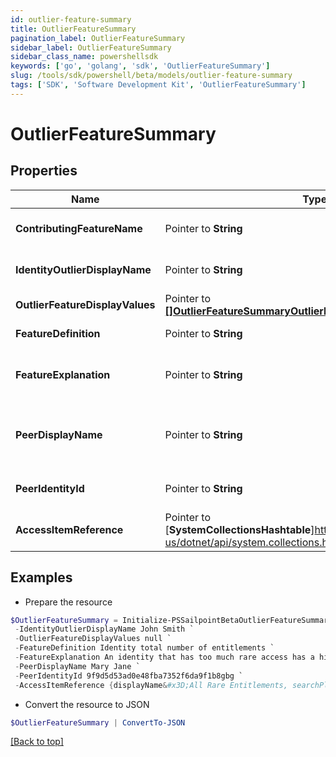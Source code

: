 ```yaml
---
id: outlier-feature-summary
title: OutlierFeatureSummary
pagination_label: OutlierFeatureSummary
sidebar_label: OutlierFeatureSummary
sidebar_class_name: powershellsdk
keywords: ['go', 'golang', 'sdk', 'OutlierFeatureSummary'] 
slug: /tools/sdk/powershell/beta/models/outlier-feature-summary
tags: ['SDK', 'Software Development Kit', 'OutlierFeatureSummary']
---
```



# OutlierFeatureSummary

## Properties

Name | Type | Description | Notes
------------ | ------------- | ------------- | -------------
**ContributingFeatureName** |  Pointer to **String** | Contributing feature name | [optional] 
**IdentityOutlierDisplayName** |  Pointer to **String** | Identity display name | [optional] 
**OutlierFeatureDisplayValues** |  Pointer to [**[]OutlierFeatureSummaryOutlierFeatureDisplayValuesInner**](outlier-feature-summary-outlier-feature-display-values-inner) |  | [optional] 
**FeatureDefinition** |  Pointer to **String** | Definition of the feature | [optional] 
**FeatureExplanation** |  Pointer to **String** | Detailed explanation of the feature | [optional] 
**PeerDisplayName** |  Pointer to **String** | outlier&#39;s peer identity display name | [optional] 
**PeerIdentityId** |  Pointer to **String** | outlier&#39;s peer identity id | [optional] 
**AccessItemReference** |  Pointer to [**SystemCollectionsHashtable**]https://learn.microsoft.com/en-us/dotnet/api/system.collections.hashtable?view=net-8.0 | Access Item reference | [optional] 

## Examples

- Prepare the resource
```powershell
$OutlierFeatureSummary = Initialize-PSSailpointBetaOutlierFeatureSummary  -ContributingFeatureName Rare Access `
 -IdentityOutlierDisplayName John Smith `
 -OutlierFeatureDisplayValues null `
 -FeatureDefinition Identity total number of entitlements `
 -FeatureExplanation An identity that has too much rare access has a higher change of becoming a security threat due to the unique access they possess `
 -PeerDisplayName Mary Jane `
 -PeerIdentityId 9f9d5d53ad0e48fba7352f6da9f1b8gbg `
 -AccessItemReference {displayName&#x3D;All Rare Entitlements, searchPlaceholder&#x3D;Search by name or description}
```

- Convert the resource to JSON
```powershell
$OutlierFeatureSummary | ConvertTo-JSON
```


[[Back to top]](#) 

